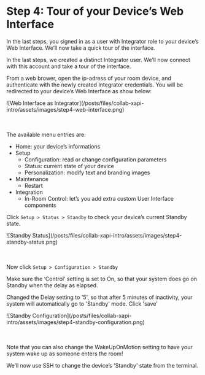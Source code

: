 # Step 4: Tour of your Device’s Web Interface

In the last steps, you signed in as a user with Integrator role to your device’s Web Interface. 
We’ll now take a quick tour of the interface.

In the last steps, we created a distinct Integrator user. We’ll now connect with this account and take a tour of the interface.

From a web brower, open the ip-adress of your room device, and authenticate with the newly created Integrator credentials. 
You will be redirected to your device’s Web Interface as show below:

<div align="left">![Web Interface as Integrator](/posts/files/collab-xapi-intro/assets/images/step4-web-interface.png)</div><br/><br/>


The available menu entries are:
- Home: your device’s informations
- Setup
   - Configuration: read or change configuration parameters 
   - Status: current state of your device
   - Personalization: modify text and branding images
- Maintenance
   - Restart
- Integration
   - In-Room Control: let’s you add extra custom User Interface components

Click `Setup > Status > Standby` to check your device’s current Standby state.

<div align="left">![Standby Status](/posts/files/collab-xapi-intro/assets/images/step4-standby-status.png)</div><br/><br/>


Now click `Setup > Configuration > Standby`

Make sure the ‘Control’ setting is set to On, so that your system does go on Standby when the delay as elapsed.

Changed the Delay setting to '5', so that after 5 minutes of inactivity, your system will automatically go to 'Standby' mode.
Click 'save'

<div align="left">![Standby Configuration](/posts/files/collab-xapi-intro/assets/images/step4-standby-configuration.png)</div><br/><br/>


Note that you can also change the WakeUpOnMotion setting to have your system wake up as someone enters the room!

We’ll now use SSH to change the device’s 'Standby' state from the terminal.
